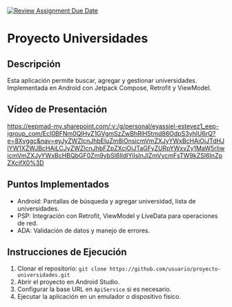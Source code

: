 [![Review Assignment Due Date](https://classroom.github.com/assets/deadline-readme-button-24ddc0f5d75046c5622901739e7c5dd533143b0c8e959d652212380cedb1ea36.svg)](https://classroom.github.com/a/AE4M6CtT)

# Proyecto Universidades

## Descripción
Esta aplicación permite buscar, agregar y gestionar universidades. Implementada en Android con Jetpack Compose, Retrofit y ViewModel.

## Vídeo de Presentación
https://eepmad-my.sharepoint.com/:v:/g/personal/eyassiel-estevez1_eep-igroup_com/EcI0BFNm0QlHvZ1GVgmSzZwBhRlH5tmd86OdpS3yhlU6rQ?e=8Xvggc&nav=eyJyZWZlcnJhbEluZm8iOnsicmVmZXJyYWxBcHAiOiJTdHJlYW1XZWJBcHAiLCJyZWZlcnJhbFZpZXciOiJTaGFyZURpYWxvZy1MaW5rIiwicmVmZXJyYWxBcHBQbGF0Zm9ybSI6IldlYiIsInJlZmVycmFsTW9kZSI6InZpZXcifX0%3D

## Puntos Implementados
- Android: Pantallas de búsqueda y agregar universidad, lista de universidades.
- PSP: Integración con Retrofit, ViewModel y LiveData para operaciones de red.
- ADA: Validación de datos y manejo de errores.

## Instrucciones de Ejecución
1. Clonar el repositorio: `git clone https://github.com/usuario/proyecto-universidades.git`
2. Abrir el proyecto en Android Studio.
3. Configurar la base URL en `ApiService` si es necesario.
4. Ejecutar la aplicación en un emulador o dispositivo físico.